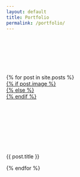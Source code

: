```yaml
---
layout: default
title: Portfolio
permalink: /portfolio/
---
```


<div  style="width: 100%; height:100px;"></div>

<section class="portfolio mb-5 pb-5">
  <div class="container">
    <div class="row justify-content-center justify-content-md-between">
      {% for post in site.posts %}
      <div class="col-auto mb-4 d-inline">
        <div class="portfolio-card card h-100" style="width: 15rem;">
          <div style="height:180px; overflow:hidden">
            <a href="{{ post.url | relative_url | replace: '.html', '' }}">
              {% if post.image %}
              <div class="portfolio-card-img" style="background-image: url('{{ post.image.path }}');"></div>
              {% else %}
              <div class="portfolio-card-img" style="background-image: url('{{ site.baseurl }}/assets/img/logo.png');"></div>
              {% endif %}
            </a>
          </div>
          <div class="card-body">
            <p class="card-text mb-0">{{ post.title }}</p>
          </div>
          <!-- <div class="card-footer">
            <small class="text-muted">Last updated 3 mins ago</small>
          </div> -->
        </div>
      </div>
      {% endfor %}
    </div>
  </div>
</section>

